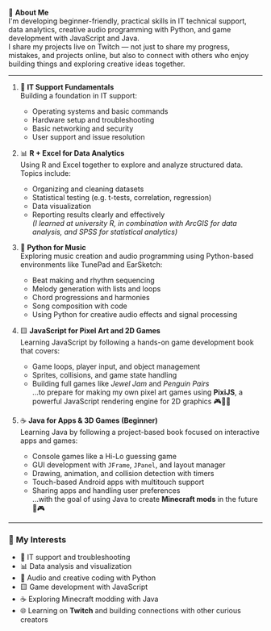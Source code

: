 👋 **About Me**  
I'm developing beginner-friendly, practical skills in IT technical support, data analytics, creative audio programming with Python, and game development with JavaScript and Java.  
I share my projects live on Twitch — not just to share my progress, mistakes, and projects online, but also to connect with others who enjoy building things and exploring creative ideas together.

---

1. 🔧 **IT Support Fundamentals**  
   Building a foundation in IT support:  
   - Operating systems and basic commands  
   - Hardware setup and troubleshooting  
   - Basic networking and security  
   - User support and issue resolution

2. 📊 **R + Excel for Data Analytics**  
   Using R and Excel together to explore and analyze structured data.  
   Topics include:  
   - Organizing and cleaning datasets  
   - Statistical testing (e.g. t-tests, correlation, regression)  
   - Data visualization  
   - Reporting results clearly and effectively  
   *(I learned at university R, in combination with ArcGIS for data analysis, and SPSS for statistical analytics)*

3. 🐍 **Python for Music**  
   Exploring music creation and audio programming using Python-based environments like TunePad and EarSketch:  
   - Beat making and rhythm sequencing  
   - Melody generation with lists and loops  
   - Chord progressions and harmonies  
   - Song composition with code  
   - Using Python for creative audio effects and signal processing

4. 🟨 **JavaScript for Pixel Art and 2D Games**  
   Learning JavaScript by following a hands-on game development book that covers:  
   - Game loops, player input, and object management  
   - Sprites, collisions, and game state handling  
   - Building full games like *Jewel Jam* and *Penguin Pairs*  
   ...to prepare for making my own pixel art games using **PixiJS**, a powerful JavaScript rendering engine for 2D graphics 🎮🧩🎨

5. ☕ **Java for Apps & 3D Games (Beginner)**  
   Learning Java by following a project-based book focused on interactive apps and games:  
   - Console games like a Hi-Lo guessing game  
   - GUI development with `JFrame`, `JPanel`, and layout manager  
   - Drawing, animation, and collision detection with timers  
   - Touch-based Android apps with multitouch support  
   - Sharing apps and handling user preferences  
   ...with the goal of using Java to create **Minecraft mods** in the future 🧱🎮

---

### 💪 **My Interests**  
- 🔧 IT support and troubleshooting  
- 📊 Data analysis and visualization  
- 🐍 Audio and creative coding with Python  
- 🟨 Game development with JavaScript  
- ☕ Exploring Minecraft modding with Java  
- 🌐 Learning on **Twitch** and building connections with other curious creators
